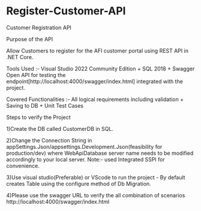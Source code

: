 # Register-Customer-API
Customer Registration API

Purpose of the API

Allow Customers to register for the AFI customer portal using REST API in .NET Core.

Tools Used :- Visual Studio 2022 Community Edition  + SQL 2018 + Swagger Open API for testing the endpoint[http://localhost:4000/swagger/index.html] integrated with the project.

Covered Functionalities :- All logical requirements including validation  +  Saving to DB  +  Unit Test Cases

Steps to verify the Project

1)Create the DB called CustomerDB in SQL.

2)Change the Connection String in appSettings.Json/appsettings.Development.Json(feasibility for production/dev) where WebApiDatabase server name needs to be modified accordingly to your local server. Note:- used Integrated SSPI for convenience.

3)Use visual studio(Preferable) or VScode to run the project - By default creates Table using the configure method of Db Migration.

4)Please use the swagger URL to verify the all combination of scenarios
  http://localhost:4000/swagger/index.html

